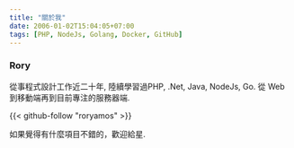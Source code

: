 ```yaml
---
title: "關於我"
date: 2006-01-02T15:04:05+07:00
tags: [PHP, NodeJs, Golang, Docker, GitHub]
---
```

### Rory
從事程式設計工作近二十年, 陸續學習過PHP, .Net, Java, NodeJs, Go. 從 Web 到移動端再到目前專注的服務器端.  

{{< github-follow "roryamos" >}}

如果覺得有什麼項目不錯的，歡迎給星.